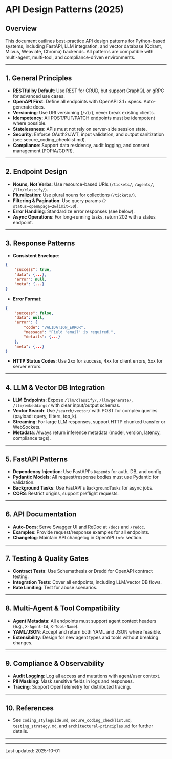 
# API Design Patterns (2025)

## Overview

This document outlines best-practice API design patterns for Python-based systems, including FastAPI, LLM integration, and vector database (Qdrant, Milvus, Weaviate, Chroma) backends. All patterns are compatible with multi-agent, multi-tool, and compliance-driven environments.

---

## 1. General Principles

- **RESTful by Default**: Use REST for CRUD, but support GraphQL or gRPC for advanced use cases.
- **OpenAPI First**: Define all endpoints with OpenAPI 3.1+ specs. Auto-generate docs.
- **Versioning**: Use URI versioning (`/v1/`), never break existing clients.
- **Idempotency**: All POST/PUT/PATCH endpoints must be idempotent where possible.
- **Statelessness**: APIs must not rely on server-side session state.
- **Security**: Enforce OAuth2/JWT, input validation, and output sanitization (see secure_coding_checklist.md).
- **Compliance**: Support data residency, audit logging, and consent management (POPIA/GDPR).

---

## 2. Endpoint Design

- **Nouns, Not Verbs**: Use resource-based URIs (`/tickets/`, `/agents/`, `/llm/classify/`).
- **Pluralization**: Use plural nouns for collections (`/tickets/`).
- **Filtering & Pagination**: Use query params (`?status=open&page=2&limit=50`).
- **Error Handling**: Standardize error responses (see below).
- **Async Operations**: For long-running tasks, return 202 with a status endpoint.

---

## 3. Response Patterns

- **Consistent Envelope**:



```json
{
	"success": true,
	"data": {...},
	"error": null,
	"meta": {...}
}
```

- **Error Format**:



```json
{
	"success": false,
	"data": null,
	"error": {
		"code": "VALIDATION_ERROR",
		"message": "Field 'email' is required.",
		"details": {...}
	},
	"meta": {...}
}
```

- **HTTP Status Codes**: Use 2xx for success, 4xx for client errors, 5xx for server errors.

---

## 4. LLM & Vector DB Integration

- **LLM Endpoints**: Expose `/llm/classify/`, `/llm/generate/`, `/llm/embeddings/` with clear input/output schemas.
- **Vector Search**: Use `/search/vector/` with POST for complex queries (payload: query, filters, top_k).
- **Streaming**: For large LLM responses, support HTTP chunked transfer or WebSockets.
- **Metadata**: Always return inference metadata (model, version, latency, compliance tags).

---

## 5. FastAPI Patterns

- **Dependency Injection**: Use FastAPI's `Depends` for auth, DB, and config.
- **Pydantic Models**: All request/response bodies must use Pydantic for validation.
- **Background Tasks**: Use FastAPI's `BackgroundTasks` for async jobs.
- **CORS**: Restrict origins, support preflight requests.

---

## 6. API Documentation

- **Auto-Docs**: Serve Swagger UI and ReDoc at `/docs` and `/redoc`.
- **Examples**: Provide request/response examples for all endpoints.
- **Changelog**: Maintain API changelog in OpenAPI `info` section.

---

## 7. Testing & Quality Gates

- **Contract Tests**: Use Schemathesis or Dredd for OpenAPI contract testing.
- **Integration Tests**: Cover all endpoints, including LLM/vector DB flows.
- **Rate Limiting**: Test for abuse scenarios.

---

## 8. Multi-Agent & Tool Compatibility

- **Agent Metadata**: All endpoints must support agent context headers (e.g., `X-Agent-Id`, `X-Tool-Name`).
- **YAML/JSON**: Accept and return both YAML and JSON where feasible.
- **Extensibility**: Design for new agent types and tools without breaking changes.

---

## 9. Compliance & Observability

- **Audit Logging**: Log all access and mutations with agent/user context.
- **PII Masking**: Mask sensitive fields in logs and responses.
- **Tracing**: Support OpenTelemetry for distributed tracing.

---

## 10. References

- See `coding_styleguide.md`, `secure_coding_checklist.md`, `testing_strategy.md`, and `architectural-principles.md` for further details.

---

---

Last updated: 2025-10-01
